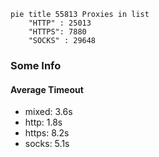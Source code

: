 
```mermaid
pie title 55813 Proxies in list
    "HTTP" : 25013
    "HTTPS": 7880
    "SOCKS" : 29648
```

### Some Info
#### Average Timeout

- mixed: 3.6s
- http: 1.8s
- https: 8.2s
- socks: 5.1s